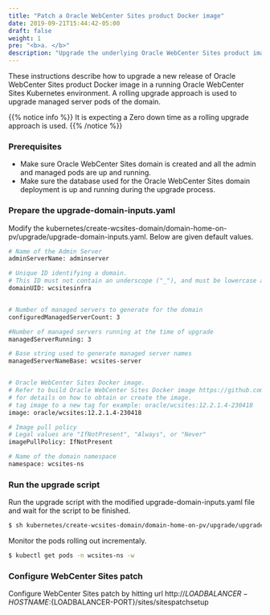 ```yaml
---
title: "Patch a Oracle WebCenter Sites product Docker image"
date: 2019-09-21T15:44:42-05:00
draft: false
weight: 1
pre: "<b>a. </b>"
description: "Upgrade the underlying Oracle WebCenter Sites product image in a running Oracle WebCenter Sites Kubernetes environment."
---
```


These instructions describe how to upgrade a new release of Oracle WebCenter Sites product Docker image in a running Oracle WebCenter Sites Kubernetes environment. A rolling upgrade approach is used to upgrade managed server pods of the domain.

{{% notice info  %}}
It is expecting a Zero down time as a rolling upgrade approach is used.
{{% /notice %}}

### Prerequisites

* Make sure Oracle WebCenter Sites domain is created and all the admin and managed pods are up and running. 
* Make sure the database used for the Oracle WebCenter Sites domain deployment is up and running during the upgrade process.

### Prepare the upgrade-domain-inputs.yaml

Modify the kubernetes/create-wcsites-domain/domain-home-on-pv/upgrade/upgrade-domain-inputs.yaml. Below are given default values. 

```bash
# Name of the Admin Server
adminServerName: adminserver

# Unique ID identifying a domain.
# This ID must not contain an underscope ("_"), and must be lowercase and unique across all domains in a Kubernetes cluster.
domainUID: wcsitesinfra


# Number of managed servers to generate for the domain
configuredManagedServerCount: 3

#Number of managed servers running at the time of upgrade
managedServerRunning: 3

# Base string used to generate managed server names
managedServerNameBase: wcsites-server


# Oracle WebCenter Sites Docker image.
# Refer to build Oracle WebCenter Sites Docker image https://github.com/oracle/docker-images/tree/master/OracleWebCenterSites
# for details on how to obtain or create the image.
# tag image to a new tag for example: oracle/wcsites:12.2.1.4-230418
image: oracle/wcsites:12.2.1.4-230418

# Image pull policy
# Legal values are "IfNotPresent", "Always", or "Never"
imagePullPolicy: IfNotPresent

# Name of the domain namespace
namespace: wcsites-ns

```

### Run the upgrade script

Run the upgrade script with the modified upgrade-domain-inputs.yaml file and wait for the script to be finished. 

```bash
$ sh kubernetes/create-wcsites-domain/domain-home-on-pv/upgrade/upgrade.sh -i upgrade-domain-inputs.yaml
```

Monitor the pods rolling out incrementaly. 

```bash
$ kubectl get pods -n wcsites-ns -w
```

### Configure WebCenter Sites patch

Configure WebCenter Sites patch by hitting url http://${LOADBALANCER-HOSTNAME}:${LOADBALANCER-PORT}/sites/sitespatchsetup

